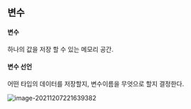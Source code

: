 ## 변수

#### 변수

하나의 값을 저장 할 수 있는 메모리 공간.



#### 변수 선언

어떤 타입의 데이터를 저장할지, 변수이름을 무엇으로 할지 결정한다.

![image-20211207221639382](C:\Users\wjche\AppData\Roaming\Typora\typora-user-images\image-20211207221639382.png)